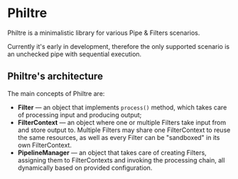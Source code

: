 Philtre
=======

Philtre is a minimalistic library for various Pipe & Filters scenarios.

Currently it's early in development, therefore the only supported scenario is an unchecked pipe with sequential
execution.

Philtre's architecture
----------------------

The main concepts of Philtre are:

- **Filter** — an object that implements `process()` method, which takes care of processing input and producing output;
- **FilterContext** — an object where one or multiple Filters take input from and store output to. Multiple Filters may
share one FilterContext to reuse the same resources, as well as every Filter can be "sandboxed" in its own FilterContext.
- **PipelineManager** — an object that takes care of creating Filters, assigning them to FilterContexts and invoking the
processing chain, all dynamically based on provided configuration.
